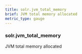```yaml
---
title: solr.jvm_total_memory
brief: JVM total memory allocated
metric_type: gauge
---
```

### solr.jvm_total_memory

JVM total memory allocated